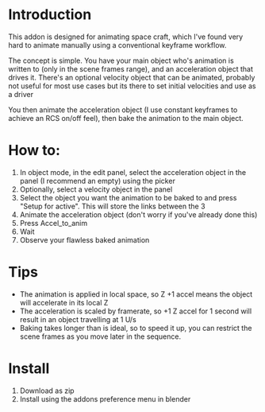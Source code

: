 # Introduction

This addon is designed for animating space craft, which I've found very hard to animate manually using a conventional keyframe workflow.

The concept is simple. You have your main object who's animation is written to (only in the scene frames range), and an acceleration object that drives it. There's an optional velocity object that can be animated, probably not useful for most use cases but its there to set initial velocities and use as a driver

You then animate the acceleration object (I use constant keyframes to achieve an RCS on/off feel), then bake the animation to the main object.

# How to:
1. In object mode, in the edit panel, select the acceleration object in the panel (I recommend an empty) using the picker
2. Optionally, select a velocity object in the panel
3. Select the object you want the animation to be baked to and press "Setup for active". This will store the links between the 3
4. Animate the acceleration object (don't worry if you've already done this)
5. Press Accel_to_anim
6. Wait
7. Observe your flawless baked animation

# Tips
- The animation is applied in local space, so Z +1 accel means the object will accelerate in its local Z
- The acceleration is scaled by framerate, so +1 Z accel for 1 second will result in an object travelling at 1 U/s
- Baking takes longer than is ideal, so to speed it up, you can restrict the scene frames as you move later in the sequence.


# Install
1. Download as zip
2. Install using the addons preference menu in blender